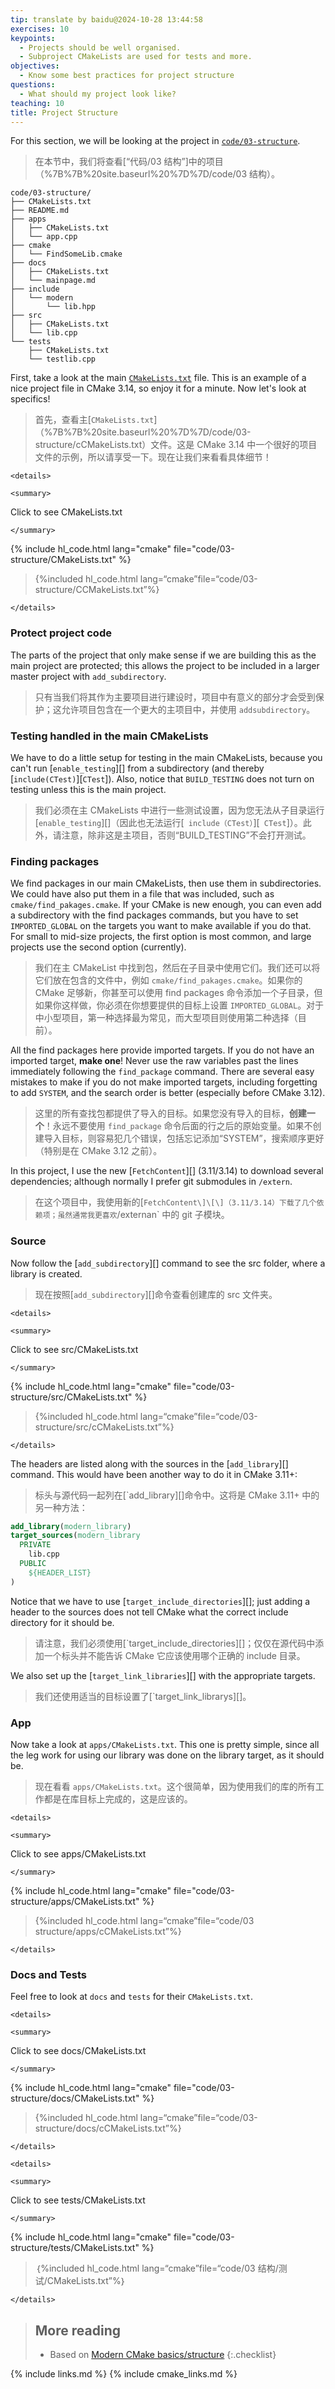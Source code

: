 ```yaml
---
tip: translate by baidu@2024-10-28 13:44:58
exercises: 10
keypoints:
  - Projects should be well organised.
  - Subproject CMakeLists are used for tests and more.
objectives:
  - Know some best practices for project structure
questions:
  - What should my project look like?
teaching: 10
title: Project Structure
---
```

For this section, we will be looking at the project in [`code/03-structure`](%7B%7B%20site.baseurl%20%7D%7D/code/03-structure).

> 在本节中，我们将查看[“代码/03 结构”]中的项目（%7B%7B%20site.baseurl%20%7D%7D/code/03 结构）。

```
code/03-structure/
├── CMakeLists.txt
├── README.md
├── apps
│   ├── CMakeLists.txt
│   └── app.cpp
├── cmake
│   └── FindSomeLib.cmake
├── docs
│   ├── CMakeLists.txt
│   └── mainpage.md
├── include
│   └── modern
│       └── lib.hpp
├── src
│   ├── CMakeLists.txt
│   └── lib.cpp
└── tests
    ├── CMakeLists.txt
    └── testlib.cpp
```

First, take a look at the main [`CMakeLists.txt`](%7B%7B%20site.baseurl%20%7D%7D/code/03-structure/CMakeLists.txt) file. This is an example of a nice project file in CMake 3.14, so enjoy it for a minute. Now let's look at specifics!

> 首先，查看主[`CMakeLists.txt`]（%7B%7B%20site.baseurl%20%7D%7D/code/03-structure/cCMakeLists.txt）文件。这是 CMake 3.14 中一个很好的项目文件的示例，所以请享受一下。现在让我们来看看具体细节！

```{=html}
<details>
```

```{=html}
<summary>
```

Click to see CMakeLists.txt

```{=html}
</summary>
```

{% include hl_code.html lang="cmake" file="code/03-structure/CMakeLists.txt" %}

> {%included hl_code.html lang=“cmake”file=“code/03-structure/CCMakeLists.txt”%}

```{=html}
</details>
```

### Protect project code

The parts of the project that only make sense if we are building this as the main project are protected; this allows the project to be included in a larger master project with `add_subdirectory`.

> 只有当我们将其作为主要项目进行建设时，项目中有意义的部分才会受到保护；这允许项目包含在一个更大的主项目中，并使用 `addsubdirectory`。

### Testing handled in the main CMakeLists

We have to do a little setup for testing in the main CMakeLists, because you can't run \[`enable_testing`\]\[\] from a subdirectory (and thereby \[`include(CTest)`\]\[`CTest`\]). Also, notice that `BUILD_TESTING` does not turn on testing unless this is the main project.

> 我们必须在主 CMakeLists 中进行一些测试设置，因为您无法从子目录运行\[`enable_testing`\]\[\]（因此也无法运行\[` include（CTest）`\]\[` CTest`\]）。此外，请注意，除非这是主项目，否则“BUILD_TESTING”不会打开测试。

### Finding packages

We find packages in our main CMakeLists, then use them in subdirectories. We could have also put them in a file that was included, such as `cmake/find_pakages.cmake`. If your CMake is new enough, you can even add a subdirectory with the find packages commands, but you have to set `IMPORTED_GLOBAL` on the targets you want to make available if you do that. For small to mid-size projects, the first option is most common, and large projects use the second option (currently).

> 我们在主 CMakeList 中找到包，然后在子目录中使用它们。我们还可以将它们放在包含的文件中，例如 `cmake/find_pakages.cmake`。如果你的 CMake 足够新，你甚至可以使用 find packages 命令添加一个子目录，但如果你这样做，你必须在你想要提供的目标上设置 `IMPORTED_GLOBAL`。对于中小型项目，第一种选择最为常见，而大型项目则使用第二种选择（目前）。

All the find packages here provide imported targets. If you do not have an imported target, **make one**! Never use the raw variables past the lines immediately following the `find_package` command. There are several easy mistakes to make if you do not make imported targets, including forgetting to add `SYSTEM`, and the search order is better (especially before CMake 3.12).

> 这里的所有查找包都提供了导入的目标。如果您没有导入的目标，**创建一个**！永远不要使用 `find_package` 命令后面的行之后的原始变量。如果不创建导入目标，则容易犯几个错误，包括忘记添加“SYSTEM”，搜索顺序更好（特别是在 CMake 3.12 之前）。

In this project, I use the new \[`FetchContent`\]\[\] (3.11/3.14) to download several dependencies; although normally I prefer git submodules in `/extern`.

> 在这个项目中，我使用新的\[`FetchContent\]\[\]（3.11/3.14）下载了几个依赖项；虽然通常我更喜欢`/externan` 中的 git 子模块。

### Source

Now follow the \[`add_subdirectory`\]\[\] command to see the src folder, where a library is created.

> 现在按照\[`add_subdirectory`\]\[\]命令查看创建库的 src 文件夹。

```{=html}
<details>
```

```{=html}
<summary>
```

Click to see src/CMakeLists.txt

```{=html}
</summary>
```

{% include hl_code.html lang="cmake" file="code/03-structure/src/CMakeLists.txt" %}

> {%included hl_code.html lang=“cmake”file=“code/03-structure/src/cCMakeLists.txt”%}

```{=html}
</details>
```

The headers are listed along with the sources in the \[`add_library`\]\[\] command. This would have been another way to do it in CMake 3.11+:

> 标头与源代码一起列在\[`add_library\]\[\]命令中。这将是 CMake 3.11+ 中的另一种方法：

```cmake
add_library(modern_library)
target_sources(modern_library
  PRIVATE
    lib.cpp
  PUBLIC
    ${HEADER_LIST}
)
```

Notice that we have to use \[`target_include_directories`\]\[\]; just adding a header to the sources does not tell CMake what the correct include directory for it should be.

> 请注意，我们必须使用\[`target_include_directories\]\[\]；仅仅在源代码中添加一个标头并不能告诉 CMake 它应该使用哪个正确的 include 目录。

We also set up the \[`target_link_libraries`\]\[\] with the appropriate targets.

> 我们还使用适当的目标设置了\[`target_link_librarys\]\[\]。

### App

Now take a look at `apps/CMakeLists.txt`. This one is pretty simple, since all the leg work for using our library was done on the library target, as it should be.

> 现在看看 `apps/CMakeLists.txt`。这个很简单，因为使用我们的库的所有工作都是在库目标上完成的，这是应该的。

```{=html}
<details>
```

```{=html}
<summary>
```

Click to see apps/CMakeLists.txt

```{=html}
</summary>
```

{% include hl_code.html lang="cmake" file="code/03-structure/apps/CMakeLists.txt" %}

> {%included hl_code.html lang=“cmake”file=“code/03 structure/apps/cCMakeLists.txt”%}

```{=html}
</details>
```

### Docs and Tests

Feel free to look at `docs` and `tests` for their `CMakeLists.txt`.

```{=html}
<details>
```

```{=html}
<summary>
```

Click to see docs/CMakeLists.txt

```{=html}
</summary>
```

{% include hl_code.html lang="cmake" file="code/03-structure/docs/CMakeLists.txt" %}

> {%included hl_code.html lang=“cmake”file=“code/03-structure/docs/cCMakeLists.txt”%}

```{=html}
</details>
```

```{=html}
<details>
```

```{=html}
<summary>
```

Click to see tests/CMakeLists.txt

```{=html}
</summary>
```

{% include hl_code.html lang="cmake" file="code/03-structure/tests/CMakeLists.txt" %}

> ｛%included hl_code.html lang=“cmake”file=“code/03 结构/测试/CMakeLists.txt”%｝

```{=html}
</details>
```

> ## More reading
>
> - Based on [Modern CMake basics/structure](https://cliutils.gitlab.io/modern-cmake/chapters/basics/structure.html) {:.checklist}

{% include links.md %} {% include cmake_links.md %}
